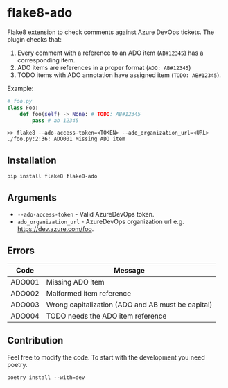 # flake8-ado

Flake8 extension to check comments against Azure DevOps tickets. The plugin checks that:
1. Every comment with a reference to an ADO item (`AB#12345`) has a corresponding item.
2. ADO items are references in a proper format (`ADO: AB#12345`)
3. TODO items with ADO annotation have assigned item (`TODO: AB#12345`).

Example:
```python
# foo.py
class Foo:
    def foo(self) -> None: # TODO: AB#12345
        pass # ab 12345
```
```shell
>> flake8 --ado-access-token=<TOKEN> --ado_organization_url=<URL>
./foo.py:2:36: ADO001 Missing ADO item
```

## Installation
```shell
pip install flake8 flake8-ado
```

## Arguments
- `--ado-access-token` - Valid AzureDevOps token.
- `ado_organization_url` - AzureDevOps organization url e.g. https://dev.azure.com/foo.

## Errors
| Code   | Message                                           |
|--------|---------------------------------------------------|
| ADO001 | Missing ADO item                                  |
| ADO002 | Malformed item reference                          |
| ADO003 | Wrong capitalization (ADO and AB must be capital) |
| ADO004 | TODO needs the ADO item reference                 |

## Contribution
Feel free to modify the code. To start with the development you need poetry.
```shell
poetry install --with=dev
```
